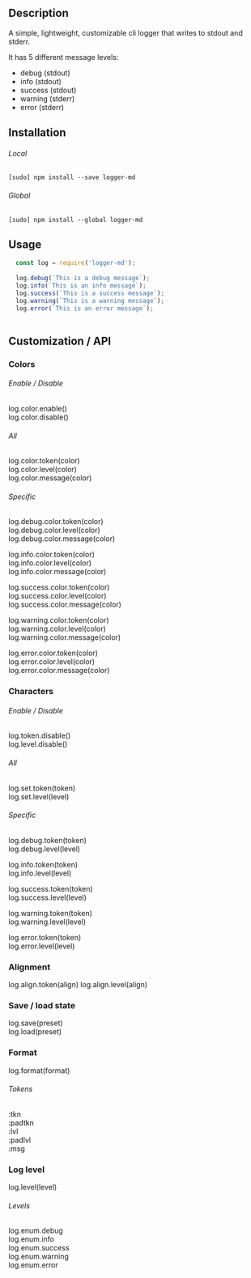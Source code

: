 ## Description

A simple, lightweight, customizable cli logger that writes to stdout and stderr.

It has 5 different message levels:

  * debug (stdout)
  * info (stdout)
  * success (stdout)
  * warning (stderr)
  * error (stderr)

## Installation

###### Local

```[sudo] npm install --save logger-md```

###### Global

```[sudo] npm install --global logger-md```

## Usage

```javascript
  const log = require('logger-md');
  
  log.debug(`This is a debug message`);
  log.info(`This is an info message`);
  log.success(`This is a success message`);
  log.warning(`This is a warning message`);
  log.error(`This is an error message`);
  
```

## Customization / API

### Colors

###### Enable / Disable

log.color.enable()<br>
log.color.disable()

###### All

log.color.token(color)<br>
log.color.level(color)<br>
log.color.message(color)

###### Specific

log.debug.color.token(color)<br>
log.debug.color.level(color)<br>
log.debug.color.message(color)

log.info.color.token(color)<br>
log.info.color.level(color)<br>
log.info.color.message(color)

log.success.color.token(color)<br>
log.success.color.level(color)<br>
log.success.color.message(color)

log.warning.color.token(color)<br>
log.warning.color.level(color)<br>
log.warning.color.message(color)

log.error.color.token(color)<br>
log.error.color.level(color)<br>
log.error.color.message(color)

### Characters

###### Enable / Disable

log.token.disable()<br>
log.level.disable()

###### All

log.set.token(token)<br>
log.set.level(level)

###### Specific

log.debug.token(token)<br>
log.debug.level(level)

log.info.token(token)<br>
log.info.level(level)

log.success.token(token)<br>
log.success.level(level)

log.warning.token(token)<br>
log.warning.level(level)

log.error.token(token)<br>
log.error.level(level)

### Alignment

log.align.token(align)
log.align.level(align)

### Save / load state

log.save(preset)<br>
log.load(preset)

### Format

log.format(format)

###### Tokens

:tkn<br>
:padtkn<br>
:lvl<br>
:padlvl<br>
:msg

### Log level

log.level(level)

###### Levels

log.enum.debug<br>
log.enum.info<br>
log.enum.success<br>
log.enum.warning<br>
log.enum.error


